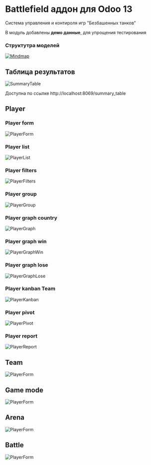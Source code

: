 # Battlefield аддон для Odoo 13
Система управления и контироля игр "Безбашенных танков"

В модуль добавлены **демо данные**, для упрощения тестирования

### Структутра моделей

[![Mindmap](https://github.com/Gomel/battlefield/blob/main/assets/mind_map_structure.PNG)](https://www.mindomo.com/ru/mindmap/070cc45e2d4542aa8552a9b603a26461)

## Таблица результатов

![SummaryTable](https://github.com/Gomel/battlefield/blob/main/assets/summary_table.png)

Доступна по ссылке http://localhost:8069/summary_table

## Player

### Player form

![PlayerForm](https://github.com/Gomel/battlefield/blob/main/assets/player_form.png)

### Player list

![PlayerList](https://github.com/Gomel/battlefield/blob/main/assets/player_list.png)

### Player filters

![PlayerFilters](https://github.com/Gomel/battlefield/blob/main/assets/player_filters.png)

### Player group

![PlayerGroup](https://github.com/Gomel/battlefield/blob/main/assets/player_group.png)

### Player graph country

![PlayerGraph](https://github.com/Gomel/battlefield/blob/main/assets/player_graph.png)

### Player graph win

![PlayerGraphWin](https://github.com/Gomel/battlefield/blob/main/assets/graph_win.png)

### Player graph lose

![PlayerGraphLose](https://github.com/Gomel/battlefield/blob/main/assets/graph_lose.png)

### Player kanban Team

![PlayerKanban](https://github.com/Gomel/battlefield/blob/main/assets/player_kanban.png)

### Player pivot

![PlayerPivot](https://github.com/Gomel/battlefield/blob/main/assets/player_pivot.png)

### Player report

![PlayerReport](https://github.com/Gomel/battlefield/blob/main/assets/player_report.png)

## Team

![PlayerForm](https://github.com/Gomel/battlefield/blob/main/assets/team.png)

## Game mode

![PlayerForm](https://github.com/Gomel/battlefield/blob/main/assets/game_mode.png)

## Arena

![PlayerForm](https://github.com/Gomel/battlefield/blob/main/assets/arena_form.png)

## Battle

![PlayerForm](https://github.com/Gomel/battlefield/blob/main/assets/battle_form.png)

